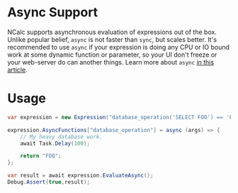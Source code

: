 ﻿# Async Support

NCalc supports asynchronous evaluation of expressions out of the box. Unlike popular belief, `async` is not faster than `sync`, but scales better.
It's recommended to use `async` if your expression is doing any CPU or IO bound work at some dynamic function or parameter, so your UI don't freeze or your web-server do can another things.
Learn more about `async` [in this article](https://learn.microsoft.com/en-us/dotnet/csharp/asynchronous-programming/async-scenarios).

# Usage
```cs
var expression = new Expression("database_operation('SELECT FOO') == 'FOO'");

expression.AsyncFunctions["database_operation"] = async (args) => {
    // My heavy database work.
    await Task.Delay(100);

    return "FOO";
};

var result = await expression.EvaluateAsync();
Debug.Assert(true,result);
```